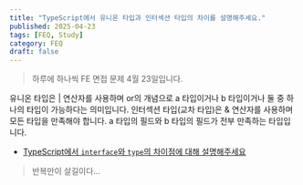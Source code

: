 ```yaml
---
title: "TypeScript에서 유니온 타입과 인터섹션 타입의 차이를 설명해주세요."
published: 2025-04-23
tags: [FEQ, Study]
category: FEQ
draft: false
---
```

> 하루에 하나씩 FE 면접 문제 4월 23일입니다.

유니온 타입은 | 연산자를 사용하며 or의 개념으로 a 타입이거나 b 타입이거나 둘 중 하나의 타입이 가능하다는 의미입니다.
인터섹션 타입(교차 타입)은 & 연산자를 사용하며 모든 타입을 만족해야 합니다. a 타입의 필드와 b 타입의 필드가 전부 만족하는 타입입니다. 


- [TypeScript에서 `interface`와 `type`의 차이점에 대해 설명해주세요](https://softourr.vercel.app/posts/feq/typescript%EC%97%90%EC%84%9C-interface%EC%99%80-type%EC%9D%98-%EC%B0%A8%EC%9D%B4%EC%A0%90%EC%97%90-%EB%8C%80%ED%95%B4-%EC%84%A4%EB%AA%85%ED%95%B4%EC%A3%BC%EC%84%B8%EC%9A%94)
> 반복만이 살길이다...